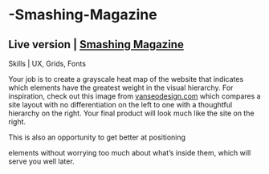 # -Smashing-Magazine

Live version | <a href="https://anna-myzukina.github.io/-Smashing-Magazine/">Smashing Magazine</a>
----------------------------------------------------------------------------------------------------
Skills | UX, Grids, Fonts

Your job is to create a grayscale heat map of the website that indicates which elements have the greatest weight in the visual hierarchy. For inspiration, check out this image from <a href="https://web.archive.org/web/20170628134444/http://www.vanseodesign.com/blog/wp-content/uploads/2009/12/visual-hierarchy-compared.png">vanseodesign.com</a> which compares a site layout with no differentiation on the left to one with a thoughtful hierarchy on the right. Your final product will look much like the site on the right.

This is also an opportunity to get better at positioning <div> elements without worrying too much about what’s inside them, which will serve you well later.
